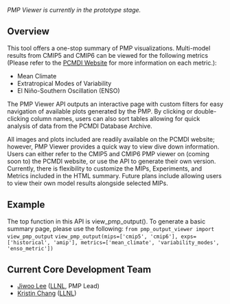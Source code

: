 *PMP Viewer is currently in the prototype stage.*

Overview
-----------------------------
This tool offers a one-stop summary of PMP visualizations. Multi-model results from CMIP5 and CMIP6 can be viewed for the following metrics (Please refer to the [PCMDI Website](https://pcmdi.llnl.gov/research/metrics/) for more information on each metric.):
* Mean Climate
* Extratropical Modes of Variability
* El Niño-Southern Oscillation (ENSO)

The PMP Viewer API outputs an interactive page with custom filters for easy navigation of available plots generated by the PMP. By clicking or double-clicking column names, users can also sort tables allowing for quick analysis of data from the PCMDI Database Archive.

All images and plots included are readily available on the PCMDI website; however, PMP Viewer provides a quick way to view dive down information. Users can either refer to the CMIP5 and CMIP6 PMP viewer on (coming soon to) the PCMDI website, or use the API to generate their own version. Currently, there is flexibility to customize the MIPs, Experiments, and Metrics included in the HTML summary. Future plans include allowing users to view their own model results alongside selected MIPs.

Example
-----------------------------
The top function in this API is view_pmp_output(). To generate a basic summary page, please use the following:
`from pmp_output_viewer import view_pmp_output`
`view_pmp_output(mips=['cmip5', 'cmip6'], exps=['historical', 'amip'], metrics=['mean_climate', 'variability_modes', 'enso_metric'])`

Current Core Development Team
-----------------------------
* [Jiwoo Lee](https://people.llnl.gov/lee1043) ([LLNL](https://www.llnl.gov/), PMP Lead)
* [Kristin Chang](https://people.llnl.gov/chang61) ([LLNL](https://www.llnl.gov/))